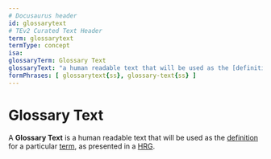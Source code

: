 ```yaml
---
# Docusaurus header
id: glossarytext
# TEv2 Curated Text Header
term: glossarytext
termType: concept
isa: 
glossaryTerm: Glossary Text
glossaryText: "a human readable text that will be used as the [definition](@) for a particular [term](@), as presented in a [HRG](@)."
formPhrases: [ glossarytext{ss}, glossary-text{ss} ]
---
```


# Glossary Text

A **Glossary Text** is a human readable text that will be used as the [definition](@) for a particular [term](@), as presented in a [HRG](@).
